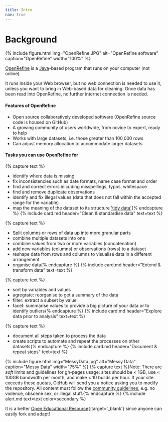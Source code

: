 ```yaml
---
title: Intro
nav: true
---
```

# Background
{% include figure.html img="OpenRefine.JPG" alt="OpenRefine software" caption="OpenRefine" width="100%" %}

[OpenRefine](http://openrefine.org) is a [Java](https://www.java.com/en/)-based program that runs on your computer (not online).

It runs inside your Web browser, but no web connection is needed to use it, unless you want to bring in Web-based data for cleaning. Once data has been read into OpenRefine, no further internet connection is needed.

#### Features of OpenRefine
  
- Open source collaboratively developed software (OpenRefine source code is housed on GitHub)
- A growing community of users worldwide, from novice to expert, ready to help
- Works with large datasets, i.e. those greater than 100,000 rows
- Can adjust memory allocation to accommodate larger datasets 

#### Tasks you can use OpenRefine for

{% capture text %}
- identify where data is missing
- fix inconsistencies such as date formats, name case format and order
- find and correct errors inlcuding misspellings, typos, whitespace
- find and remove duplicate observations
- identify and fix illegal values (data that does not fall within the accepted range for the variable)
- map the meaning of the dataset to its structure ['tidy data'](https://cran.r-project.org/web/packages/tidyr/vignettes/tidy-data.html){% endcapture %} {% include card.md header="Clean & standardise data" text=text %}

{% capture text %}
- Split columns or rows of data up into more granular parts
- combine multiple datasets into one
- combine values from two or more variables (concatenation)
- add new variables (columns) or observations (rows) to a dataset
- reshape data from rows and columns to visualise data in a different arrangement
- organise data{% endcapture %} {% include card.md header="Extend & transform data" text=text %}

{% capture text %}
- sort by variables and values
- agregrate: reorganise to get a summary of the data
- filter: extract a subset by value
- facet: summarise values to provide a big picture of your data or to identify outliers{% endcapture %} {% include card.md header="Explore data prior to analysis" text=text %}

{% capture text %}
- document all steps taken to process the data
- create scripts to automate and repeat the processes on other datasets{% endcapture %} {% include card.md header="Document & repeat steps" text=text %}

{% include figure.html img="MessyData.jpg" alt="Messy Data" caption="Messy Data" width="75%" %}
{% capture text %}Note:
There are *soft* limits and guidelines for gh-pages usage: sites should be < 1GB, use < 100GB bandwidth per month, and make < 10 builds per hour.
If your site exceeds these quotas, GitHub will send you a notice asking you to modify the repository.
All content must follow the [community guidelines](https://help.github.com/articles/github-community-guidelines/), e.g. no violence, obscene sex, or illegal stuff.{% endcapture %}
{% include alert.md text=text color=secondary %}



It is a better [Open Educational Resource](https://en.wikipedia.org/wiki/Open_educational_resources){:target='_blank'} since anyone can easily fork and adapt!
